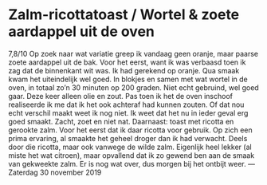 # Zalm-ricottatoast / Wortel & zoete aardappel uit de oven
7,8/10
Op zoek naar wat variatie greep ik vandaag geen oranje, maar paarse zoete aardappel uit de bak. Voor het eerst, want ik was verbaasd toen ik zag dat de binnenkant wit was. Ik had gerekend op oranje. Qua smaak kwam het uiteindelijk wel goed. In blokjes en samen met wat wortel in de oven, in totaal zo’n 30 minuten op 200 graden. Niet echt gebruind, wel goed gaar. Deze keer alleen olie en zout. Pas toen ik het de oven inschoof realiseerde ik me dat ik het ook achteraf had kunnen zouten. Of dat nou echt verschil maakt weet ik nog niet. Ik weet dat het nu in ieder geval erg goed smaakt. Zacht, zoet en niet nat.
Daarnaast: toast met ricotta en gerookte zalm. Voor het eerst dat ik daar ricotta voor gebruik. Op zich een prima ervaring, al smaakte het geheel droger dan ik had verwacht. Deels door die ricotta, maar ook vanwege de wilde zalm. Eigenlijk heel lekker (al miste het wat citroen), maar opvallend dat ik zo gewend ben aan de smaak van gekweekte zalm. Er is nog wat over, dus morgen bij het ontbijt weer.
— Zaterdag 30 november 2019